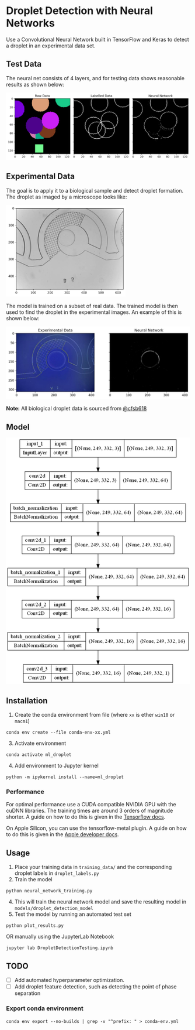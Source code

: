 # Droplet Detection with Neural Networks

Use a Convolutional Neural Network built in TensorFlow and Keras to detect a droplet in an experimental data set.

## Test Data
The neural net consists of 4 layers, and for testing data shows reasonable results as shown below:

![neural_net_results](results/test_data_result.png)

## Experimental Data
The goal is to apply it to a biological sample and detect droplet formation. The droplet as imaged by a microscope 
looks like:

<img src="results/real_data_raw.png" width="327" height="250" alt="raw_image">

The model is trained on a subset of real data. The trained model is then used to find the droplet in the experimental images. 
An example of this is shown below:

![processed_droplet](results/real_data_result.jpg)

**Note:** All biological droplet data is sourced from [@cfsb618](https://github.com/cfsb618)

## Model
![keras_model](results/model.png)

## Installation
1. Create the conda environment from file (where `xx` is ether `win10` or `macm1`)
```shell
conda env create --file conda-env-xx.yml
```
3. Activate environment 
```shell
conda activate ml_droplet
```
4. Add environment to Jupyter kernel 
```shell
python -m ipykernel install --name=ml_droplet
```

### Performance
For optimal performance use a CUDA compatible NVIDIA GPU with the cuDNN libraries. The training times are around 3 orders of magnitude shorter.
A guide on how to do this is given in the [Tensorflow docs](https://www.tensorflow.org/install/gpu).

On Apple Silicon, you can use the tensorflow-metal plugin. A guide on how to do this is given in the [Apple developer docs](https://developer.apple.com/metal/tensorflow-plugin/).

## Usage
1. Place your training data in `training_data/` and the corresponding droplet labels in `droplet_labels.py`
2. Train the model 
```shell
python neural_network_training.py
```
4. This will train the neural network model and save the resulting model in `models/droplet_detection_model`
5. Test the model by running an automated test set
```shell
python plot_results.py
``` 
OR manually using the JupyterLab Notebook 
```shell 
jupyter lab DropletDetectionTesting.ipynb
```

## TODO
- [ ] Add automated hyperparameter optimization. 
- [ ] Add droplet feature detection, such as detecting the point of phase separation

### Export conda environment
```shell
conda env export --no-builds | grep -v "^prefix: " > conda-env.yml
```
